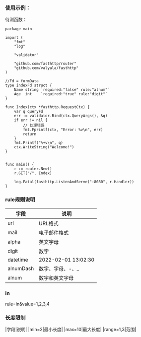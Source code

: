 ### 使用示例：

待测函数：

```golang
package main

import (
	"fmt"
	"log"

	"validator"

	"github.com/fasthttp/router"
	"github.com/valyala/fasthttp"
)

//Fd = formData
type indexFd struct {
	Name string `required:"false" rule:"alnum"`
	Age  int    `required:"true" rule:"digit"`
}

func Index(ctx *fasthttp.RequestCtx) {
	var q queryFd
	err := validator.Bind(ctx.QueryArgs(), &q)
	if err != nil {
		// 处理错误
		fmt.Fprintf(ctx, "Error: %v\n", err)
		return
	}
	fmt.Printf("%+v\n", q)
	ctx.WriteString("Welcome!")
}


func main() {
	r := router.New()
	r.GET("/", Index)

	log.Fatal(fasthttp.ListenAndServe(":8080", r.Handler))
}

```

### rule规则说明

|字段|说明|
|-|-|
|url|URL格式|
|mail|电子邮件格式|
|alpha|英文字母|
|digit|数字|
|datetime|2022-02-01 13:02:30|
|alnumDash|数字、字母、-、_|
|alnum|数字和英文字母|


### in

rule=in&value=1,2,3,4

### 长度限制

|字段|说明|
|min=2|最小长度|
|max=10|最大长度|
|range=1,3|范围|

